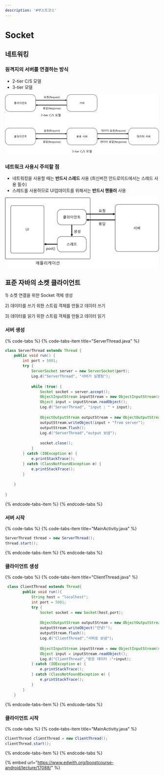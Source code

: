 ```yaml
---
description: '#부스트코스'
---
```


# Socket

## 네트워킹 

### 원격지의 서버를 연결하는 방식 

* 2-tier C/S 모델 
* 3-tier 모델 

![](../.gitbook/assets/network_2tier_3tier.png)

### 네트워크 사용시 주의할 점 

* 네트워킹을 사용할 때는 **반드시 스레드** 사용 \(최신버전 안드로이드에서는 스레드 사용 필수\)
* 스레드를 사용하므로 UI업데이트를 위해서는 **반드시 핸들러** 사용 

![](../.gitbook/assets/network_thread.png)

## 표준 자바의 소켓 클라이언트 

1\) 소켓 연결을 위한 Socket 객체 생성 

2\) 데이터를 쓰기 위한 스트림 객체를 만들고 데이터 쓰기 

3\) 데이터를 읽기 위한 스트림 객체를 만들고 데이터 읽기 

### 서버 생성 

{% code-tabs %}
{% code-tabs-item title="ServerThread.java" %}
```java
class ServerThread extends Thread {
    public void run() {
        int port = 5001;
        try {
            ServerSocket server = new ServerSocket(port);
            Log.d("ServerThread", "서버가 실행됨");

            while (true) {
                Socket socket = server.accept();
                ObjectInputStream inputStream = new ObjectInputStream(socket.getInputStream());
                Object input = inputStream.readObject();
                Log.d("ServerThread", "input : " + input);

                ObjectOutputStream outputStream = new ObjectOutputStream(socket.getOutputStream());
                outputStream.writeObject(input + "from server");
                outputStream.flush();
                Log.d("ServerThread","output 보냄");

                socket.close();
            }
        } catch (IOException e) {
            e.printStackTrace();
        } catch (ClassNotFoundException e) {
            e.printStackTrace();
        }

    }

}
```
{% endcode-tabs-item %}
{% endcode-tabs %}

### 서버 시작 

{% code-tabs %}
{% code-tabs-item title="MainActivity.java" %}
```java
ServerThread thread = new ServerThread();
thread.start();
```
{% endcode-tabs-item %}
{% endcode-tabs %}

### 클라이언트 생성

{% code-tabs %}
{% code-tabs-item title="ClientThread.java" %}
```java
 class ClientThread extends Thread{
        public void run(){
            String host = "localhost";
            int port = 5001;
            try {
                Socket socket = new Socket(host,port);

                ObjectOutputStream outputStream = new ObjectOutputStream(socket.getOutputStream());
                outputStream.writeObject("안녕!");
                outputStream.flush();
                Log.d("ClientThread","서버로 보냄");

                ObjectInputStream inputStream = new ObjectInputStream(socket.getInputStream());
                Object input = inputStream.readObject();
                Log.d("ClientThread","받은 데이터 :"+input);
            } catch (IOException e) {
                e.printStackTrace();
            } catch (ClassNotFoundException e) {
                e.printStackTrace();
            }
        }
    }
```
{% endcode-tabs-item %}
{% endcode-tabs %}

### 클라이언트 시작 

{% code-tabs %}
{% code-tabs-item title="MainActivity.java" %}
```java
ClientThread clientThread = new ClientThread();
clientThread.start();
```
{% endcode-tabs-item %}
{% endcode-tabs %}



{% embed url="https://www.edwith.org/boostcourse-android/lecture/17088/" %}



